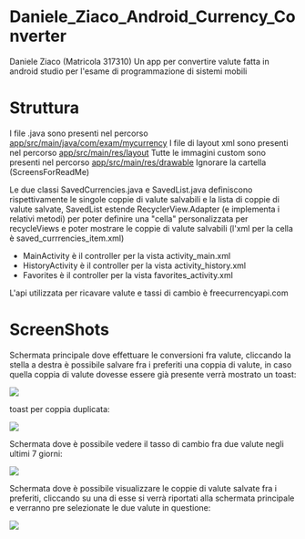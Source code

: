 # Daniele_Ziaco_Android_Currency_Converter
Daniele Ziaco (Matricola 317310)
Un app per convertire valute fatta in android studio per l'esame di programmazione di sistemi mobili

# Struttura

I file .java sono presenti nel percorso [app/src/main/java/com/exam/mycurrency](app/src/main/java/com/exam/mycurrency)
I file di layout xml sono presenti nel percorso [app/src/main/res/layout](app/src/main/res/layout)
Tutte le immagini custom sono presenti nel percorso [app/src/main/res/drawable](app/src/main/res/drawable)
Ignorare la cartella (ScreensForReadMe)

Le due classi SavedCurrencies.java e SavedList.java definiscono rispettivamente le singole coppie di valute salvabili e la lista di coppie di valute salvate, SavedList estende RecyclerView.Adapter (e implementa i relativi metodi) per poter definire una "cella" personalizzata per recycleViews e poter mostrare le coppie di valute salvabili (l'xml per la cella è saved_currrencies_item.xml)


- MainActivity è il controller per la vista activity_main.xml
- HistoryActivity è il controller per la vista activity_history.xml
- Favorites è il controller per la vista favorites_activity.xml

L'api utilizzata per ricavare valute e tassi di cambio è freecurrencyapi.com

# ScreenShots
Schermata principale dove effettuare le conversioni fra valute, cliccando la stella a destra è possibile salvare fra i preferiti una coppia di valute, in caso quella coppia di valute dovesse essere già presente verrà mostrato un toast:

![](https://github.com/ErZicky/Daniele_Ziaco_Android_Currency_Converter/blob/master/ScreensForReadMe/screen1.jpeg)

toast per coppia duplicata:

![](https://github.com/ErZicky/Daniele_Ziaco_Android_Currency_Converter/blob/master/ScreensForReadMe/screen4.jpeg)

Schermata dove è possibile vedere il tasso di cambio fra due valute negli ultimi 7 giorni:

![](https://github.com/ErZicky/Daniele_Ziaco_Android_Currency_Converter/blob/master/ScreensForReadMe/screen2.jpeg)

Schermata dove è possibile visualizzare le coppie di valute salvate fra i preferiti, cliccando su una di esse si verrà riportati alla schermata principale e verranno pre selezionate le due valute in questione:

![](https://github.com/ErZicky/Daniele_Ziaco_Android_Currency_Converter/blob/master/ScreensForReadMe/screen3.jpeg)


